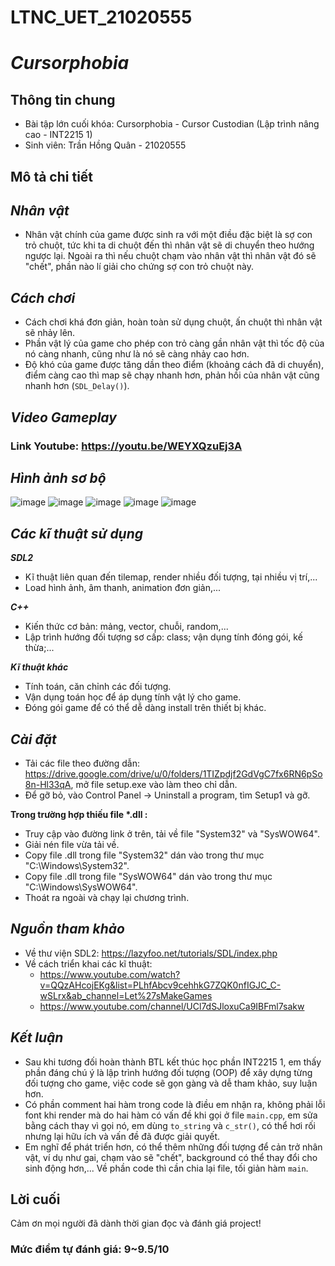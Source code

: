 # LTNC_UET_21020555

# _Cursorphobia_

## Thông tin chung
- Bài tập lớn cuối khóa: Cursorphobia - Cursor Custodian (Lập trình nâng cao - INT2215 1)
- Sinh viên: Trần Hồng Quân - 21020555



## Mô tả chi tiết
## _Nhân vật_
- Nhân vật chính của game được sinh ra với một điều đặc biệt là sợ con trỏ chuột, tức khi ta di chuột đến thì nhân vật sẽ di chuyển theo hướng ngược lại. Ngoài ra thì nếu chuột chạm vào nhân vật thì nhân vật đó sẽ "chết", phần nào lí giải cho chứng sợ con trỏ chuột này.



## _Cách chơi_
- Cách chơi khá đơn giản, hoàn toàn sử dụng chuột, ấn chuột thì nhân vật sẽ nhảy lên.
- Phần vật lý của game cho phép con trỏ càng gần nhân vật thì tốc độ của nó càng nhanh, cũng như là nó sẽ càng nhảy cao hơn.
- Độ khó của game được tăng dần theo điểm (khoảng cách đã di chuyển), điểm càng cao thì map sẽ chạy nhanh hơn, phản hồi của nhân vật cũng nhanh hơn (`SDL_Delay()`).


## _Video Gameplay_

### Link Youtube: https://youtu.be/WEYXQzuEj3A



## _Hình ảnh sơ bộ_
![image](https://user-images.githubusercontent.com/92194647/168730531-c1e0039d-d757-4d35-8b5f-012441c08241.png)
![image](https://user-images.githubusercontent.com/92194647/168730105-92e8bf37-e26c-4b2b-b4dc-1903e4125451.png)
![image](https://user-images.githubusercontent.com/92194647/168730128-d604c984-ba2f-4c25-b7bc-0912284df9c9.png)
![image](https://user-images.githubusercontent.com/92194647/168730219-2376ace5-b21c-4912-adec-aa02dc31f976.png)
![image](https://user-images.githubusercontent.com/92194647/168730244-5edf602c-b562-47a8-b4a1-307ad4194651.png)



## _Các kĩ thuật sử dụng_

_**SDL2**_
- Kĩ thuật liên quan đến tilemap, render nhiều đối tượng, tại nhiều vị trí,...
- Load hình ảnh, âm thanh, animation đơn giản,...

_**C++**_
- Kiến thức cơ bản: mảng, vector, chuỗi, random,...
- Lập trình hướng đối tượng sơ cấp: class; vận dụng tính đóng gói, kế thừa;...

_**Kĩ thuật khác**_
- Tính toán, căn chỉnh các đối tượng.
- Vận dụng toán học để áp dụng tính vật lý cho game.
- Đóng gói game để có thể dễ dàng install trên thiết bị khác.



## _Cài đặt_
- Tải các file theo đường dẫn: https://drive.google.com/drive/u/0/folders/1TIZpdjf2GdVgC7fx6RN6pSo8n-Hl33qA, mở file setup.exe vào làm theo chỉ dẫn.
- Để gỡ bỏ, vào Control Panel -> Uninstall a program, tìm Setup1 và gỡ.


**Trong trường hợp thiếu file \*.dll :**
- Truy cập vào đường link ở trên, tải về file "System32" và "SysWOW64".
- Giải nén file vừa tải về.
- Copy file .dll trong file "System32" dán vào trong thư mục "C:\Windows\System32".
- Copy file .dll trong file "SysWOW64" dán vào trong thư mục "C:\Windows\SysWOW64".
- Thoát ra ngoài và chạy lại chương trình.



## _Nguồn tham khảo_
- Về thư viện SDL2: https://lazyfoo.net/tutorials/SDL/index.php
- Về cách triển khai các kĩ thuật:
    - https://www.youtube.com/watch?v=QQzAHcojEKg&list=PLhfAbcv9cehhkG7ZQK0nfIGJC_C-wSLrx&ab_channel=Let%27sMakeGames
    - https://www.youtube.com/channel/UCl7dSJloxuCa9IBFml7sakw



## _Kết luận_
- Sau khi tương đối hoàn thành BTL kết thúc học phần INT2215 1, em thấy phần đáng chú ý là lập trình hướng đối tượng (OOP) để xây dựng từng đối tượng cho game, việc code sẽ gọn gàng và dễ tham khảo, suy luận hơn.
- Có phần comment hai hàm trong code là điều em nhận ra, không phải lỗi font khi render mà do hai hàm có vấn đề khi gọi ở file `main.cpp`, em sửa bằng cách thay vì gọi nó, em dùng `to_string` và `c_str()`, có thể hơi rối nhưng lại hữu ích và vấn đề đã được giải quyết.
- Em nghĩ để phát triển hơn, có thể thêm những đối tượng để cản trở nhân vật, ví dụ như gai, chạm vào sẽ "chết", background có thể thay đổi cho sinh động hơn,... Về phần code thì cần chia lại file, tối giản hàm `main`.


## Lời cuối
  Cảm ơn mọi người đã dành thời gian đọc và đánh giá project!
  
  
  
 ### Mức điểm tự đánh giá: 9~9.5/10
